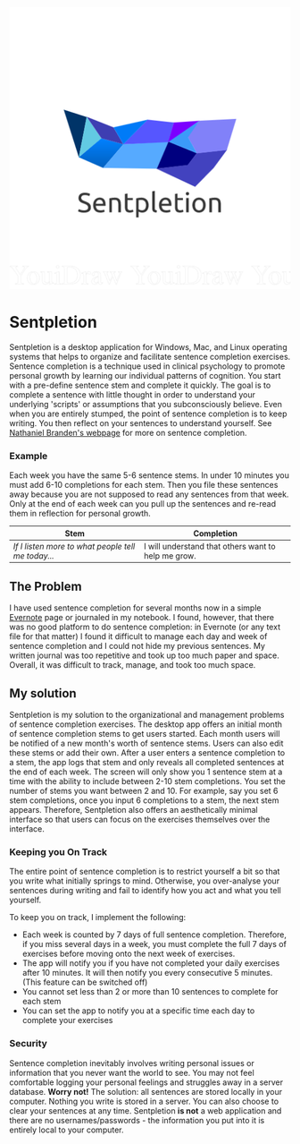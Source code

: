 ![Sentpletion logo](sentpletion.png)

# Sentpletion
Sentpletion is a desktop application for Windows, Mac, and Linux operating systems that helps to organize and facilitate sentence completion exercises. Sentence completion is a technique used in clinical psychology to promote personal growth by learning our individual patterns of cognition. You start with a pre-define sentence stem and complete it quickly. The goal is to complete a sentence with little thought in order to understand your underlying 'scripts' or assumptions that you subconsciously believe. Even when you are entirely stumped, the point of sentence completion is to keep writing. You then reflect on your sentences to understand yourself. See [Nathaniel Branden's webpage](http://www.nathanielbranden.com/sentence-completion-i) for more on sentence completion.

### Example
Each week you have the same 5-6 sentence stems. In under 10 minutes you must add 6-10 completions for each stem. Then you file these sentences away because you are not supposed to read any sentences from that week. Only at the end of each week can you pull up the sentences and re-read them in reflection for personal growth.

| Stem | Completion |
| --- | --- |
| *If I listen more to what people tell me today...* | I will understand that others want to help me grow. |

## The Problem
I have used sentence completion for several months now in a simple [Evernote](https://evernote.com/) page or journaled in my notebook. I found, however, that there was no good platform to do sentence completion: in Evernote (or any text file for that matter) I found it difficult to manage each day and week of sentence completion and I could not hide my previous sentences. My written journal was too repetitive and took up too much paper and space. Overall, it was difficult to track, manage, and took too much space.

## My solution
Sentpletion is my solution to the organizational and management problems of sentence completion exercises. The desktop app offers an initial month of sentence completion stems to get users started. Each month users will be notified of a new month's worth of sentence stems. Users can also edit these stems or add their own. After a user enters a sentence completion to a stem, the app logs that stem and only reveals all completed sentences at the end of each week. The screen will only show you 1 sentence stem at a time with the ability to include between 2-10 stem completions. You set the number of stems you want between 2 and 10. For example, say you set 6 stem completions, once you input 6 completions to a stem, the next stem appears. Therefore, Sentpletion also offers an aesthetically minimal interface so that users can focus on the exercises themselves over the interface.

### Keeping you On Track
The entire point of sentence completion is to restrict yourself a bit so that you write what initially springs to mind. Otherwise, you over-analyse your sentences during writing and fail to identify how you act and what you tell yourself. 

To keep you on track, I implement the following:

- Each week is counted by 7 days of full sentence completion. Therefore, if you miss several days in a week, you must complete the full 7 days of exercises before moving onto the next week of exercises.
- The app will notify you if you have not completed your daily exercises after 10 minutes. It will then notify you every consecutive 5 minutes. (This feature can be switched off)
- You cannot set less than 2 or more than 10 sentences to complete for each stem
- You can set the app to notify you at a specific time each day to complete your exercises

### Security
Sentence completion inevitably involves writing personal issues or information that you never want the world to see. You may not feel comfortable logging your personal feelings and struggles away in a server database. **Worry not!** The solution: all sentences are stored locally in your computer. Nothing you write is stored in a server. You can also choose to clear your sentences at any time. Sentpletion **is not** a web application and there are no usernames/passwords - the information you put into it is entirely local to your computer.
